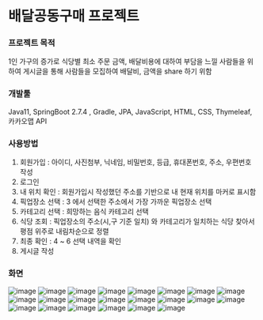 # 배달공동구매 프로젝트

### 프로젝트 목적
<a>1인 가구의 증가로 식당별 최소 주문 금액, 배달비용에 대하여 부담을 느낄 사람들을 위하여 게시글을 통해 사람들을 모집하여 배달비, 금액을 share 하기 위함</a>
### 개발툴
Java11, SpringBoot 2.7.4 , Gradle, JPA, JavaScript, HTML, CSS, Thymeleaf, 카카오맵 API
### 사용방법  
1) 회원가입 : 아이디, 사진첨부, 닉네임, 비밀번호, 등급, 휴대폰번호, 주소, 우편번호 작성  
2) 로그인  
3) 내 위치 확인 : 회원가입시 작성했던 주소를 기반으로 내 현재 위치를 마커로 표시함  
4) 픽업장소 선택 : 3 에서 선택한 주소에서 가장 가까운 픽업장소 선택  
5) 카테고리 선택 : 희망하는 음식 카테고리 선택  
6) 식당 조회 : 픽업장소의 주소(시,구 기준 일치) 와 카테고리가 일치하는 식당 찾아서 평점 위주로 내림차순으로 정렬  
7) 최종 확인 : 4 ~ 6 선택 내역을 확인  
8) 게시글 작성  

### 화면  
![image](https://user-images.githubusercontent.com/96707563/196575683-2752d94c-7a73-4f2c-9e84-625f4b97e73b.png)
![image](https://user-images.githubusercontent.com/96707563/196575706-5ddb4e3a-ac9f-47cc-8950-8585b3d57498.png)
![image](https://user-images.githubusercontent.com/96707563/196575740-23578289-6831-43b1-b4ba-28b479e373da.png)
![image](https://user-images.githubusercontent.com/96707563/196575782-664992a8-c5dd-4468-a690-2750877fdf4c.png)
![image](https://user-images.githubusercontent.com/96707563/196575813-d9d9210c-05ce-4fab-b519-7aab5e530a8a.png)
![image](https://user-images.githubusercontent.com/96707563/196575851-70574d9a-ec99-408b-8c35-4a56df399fd3.png)
![image](https://user-images.githubusercontent.com/96707563/196575883-5424bd2d-e0ad-4d88-857d-bb4f25018120.png)
![image](https://user-images.githubusercontent.com/96707563/196575950-369bd0de-d3cd-45ec-a2d9-3489b3fcc313.png)
![image](https://user-images.githubusercontent.com/96707563/196575991-b3af720d-41d4-4382-af1b-4bd89515c09b.png)
![image](https://user-images.githubusercontent.com/96707563/196576017-3c8c9b64-284b-4d91-be28-7b42be0ae02f.png)
![image](https://user-images.githubusercontent.com/96707563/196576046-6f31970c-f3dd-4c6d-bb74-7ffadc80ae02.png)
![image](https://user-images.githubusercontent.com/96707563/196576060-90c69daf-d4eb-44a8-9d49-c20cd76b7412.png)
![image](https://user-images.githubusercontent.com/96707563/196576088-9853d315-021b-4af4-bfdf-2fbd3fc589b7.png)
![image](https://user-images.githubusercontent.com/96707563/196576107-178dd6d4-38f8-415f-94e9-e956330d1014.png)
![image](https://user-images.githubusercontent.com/96707563/198991291-b7f035db-2940-40f0-bb44-75b9cbcad6ef.png)
![image](https://user-images.githubusercontent.com/96707563/198991365-286da3cf-11a5-421d-b56d-5b16bc151b40.png)
![image](https://user-images.githubusercontent.com/96707563/196610802-681ddb9c-d5b9-4086-9990-8d5890ec06ea.png)
![image](https://user-images.githubusercontent.com/96707563/196610973-ebc69d3c-829f-48e4-907c-1e7dd5ced37a.png)
![image](https://user-images.githubusercontent.com/96707563/196610870-d7ddcccd-edc7-4708-b40d-e2635f9b4dc2.png)
![image](https://user-images.githubusercontent.com/96707563/196610932-3ae6831e-de3a-45c9-b6f1-b726154fc635.png)
![image](https://user-images.githubusercontent.com/96707563/198991475-7100e585-d85f-4afc-bb56-f8e8fc19798c.png)
![image](https://user-images.githubusercontent.com/96707563/196610995-6183d68b-36fc-43d5-8f53-a7f0f5be1bf1.png)





